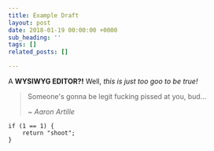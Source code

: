 ```yaml
---
title: Example Draft
layout: post
date: 2018-01-19 00:00:00 +0000
sub_heading: ''
tags: []
related_posts: []

---
```

A **WYSIWYG EDITOR?!** Well, _this is just too goo to be true!_

> Someone's gonna be legit fucking pissed at you, bud...
>
> \~ _Aaron Artille_

    if (1 == 1) {
    	return "shoot";
    }